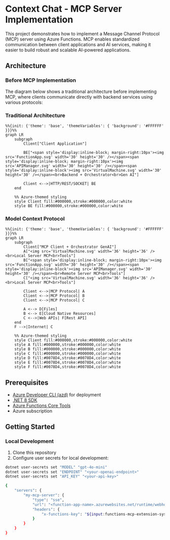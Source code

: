 # Context Chat - MCP Server Implementation

This project demonstrates how to implement a Message Channel Protocol (MCP) server using Azure Functions. MCP enables standardized communication between client applications and AI services, making it easier to build robust and scalable AI-powered applications.

## Architecture

### Before MCP Implementation

The diagram below shows a traditional architecture before implementing MCP, where clients communicate directly with backend services using various protocols:

### Traditional Architecture
```mermaid
%%{init: {'theme': 'base', 'themeVariables': { 'background': '#FFFFFF' }}}%%
graph LR
    subgraph  
        Client["Client Application"]
        
        BE["<span style='display:inline-block; margin-right:10px'><img src='FunctionApp.svg' width='30' height='30' /></span><span style='display:inline-block; margin-right:10px'><img src='APIManager.svg' width='30' height='30' /></span><span style='display:inline-block'><img src='VirtualMachine.svg' width='30' height='30' /></span><br>Backend + Orchestrator<br>Gen AI"]
        
        Client <-->|HTTP/REST/SOCKET| BE
    end

    %% Azure-themed styling
    style Client fill:#000000,stroke:#000000,color:white
    style BE fill:#000000,stroke:#000000,color:white
```

### Model Context Protocol
```mermaid
%%{init: {'theme': 'base', 'themeVariables': { 'background': '#FFFFFF' }}}%%
graph LR
    subgraph  
        Client["MCP Client + Orchestrator GenAI"]
        A["<img src='VirtualMachine.svg' width='36' height='36' /><br>Local Server MCP<br>Tools"]
        B["<span style='display:inline-block; margin-right:10px'><img src='FunctionApp.svg' width='30' height='30' /></span><span style='display:inline-block'><img src='APIManager.svg' width='30' height='30' /></span><br>Remote Server MCP<br>Tools"]
        C["<img src='VirtualMachine.svg' width='36' height='36' /><br>Local Server MCP<br>Tools"]
        
        Client <-->|MCP Protocol| A
        Client <-->|MCP Protocol| B
        Client <-->|MCP Protocol| C
        
        A <--> D[Files]
        B <--> E[Cloud Native Resources]
        C <-->|Web APIs| F[Rest API]
    end
    F -->|Internet| C

    %% Azure-themed styling
    style Client fill:#000000,stroke:#000000,color:white
    style A fill:#000000,stroke:#000000,color:white
    style B fill:#000000,stroke:#000000,color:white
    style C fill:#000000,stroke:#000000,color:white
    style D fill:#0078D4,stroke:#0078D4,color:white
    style E fill:#0078D4,stroke:#0078D4,color:white
    style F fill:#0078D4,stroke:#0078D4,color:white
```
## Prerequisites

- [Azure Developer CLI (azd)](https://learn.microsoft.com/azure/developer/azure-developer-cli/install-azd) for deployment
- [.NET 8 SDK](https://dotnet.microsoft.com/download/dotnet/8.0)
- [Azure Functions Core Tools](https://learn.microsoft.com/azure/azure-functions/functions-run-local#install-the-azure-functions-core-tools)
- Azure subscription

## Getting Started

### Local Development

1. Clone this repository
2. Configure user secrets for local development:

```bash
dotnet user-secrets set "MODEL" "gpt-4o-mini"
dotnet user-secrets set "ENDPOINT" "<your-openai-endpoint>"
dotnet user-secrets set "API_KEY" "<your-api-key>"

{
    "servers": {
        "my-mcp-server": {
            "type": "sse",
            "url": "<function-app-name>.azurewebsites.net/runtime/webhooks/mcp/sse",
            "headers": {
                "x-functions-key": "${input:functions-mcp-extension-system-key}"
            }
        }
    }
}
```